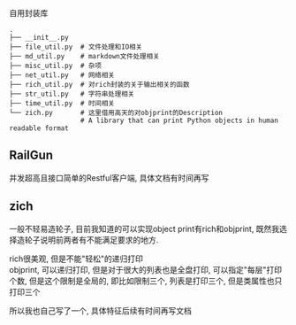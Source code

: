 自用封装库

```
.
├── __init__.py
├── file_util.py  # 文件处理和IO相关
├── md_util.py    # markdown文件处理相关
├── misc_util.py  # 杂项
├── net_util.py   # 网络相关
├── rich_util.py  # 对rich封装的关于输出相关的函数
├── str_util.py   # 字符串处理相关
├── time_util.py  # 时间相关
└── zich.py       # 这里借用高天的对objprint的Description
                  # A library that can print Python objects in human readable format
```

## RailGun

并发超高且接口简单的Restful客户端, 具体文档有时间再写

## zich

一般不轻易造轮子, 目前我知道的可以实现object print有rich和objprint, 既然我选择造轮子说明前两者有不能满足要求的地方.

rich很美观, 但是不能"轻松"的递归打印  
objprint, 可以递归打印, 但是对于很大的列表也是全盘打印, 可以指定"每层"打印个数, 但是这个限制是全局的, 即比如限制三个, 列表是打印三个, 但是类属性也只打印三个

所以我也自己写了一个, 具体特征后续有时间再写文档